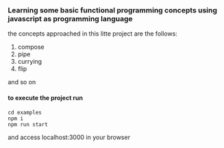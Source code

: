 ### Learning some basic functional programming concepts using javascript as programming language

the concepts approached in this litte project are the follows:
1. compose
2. pipe
3. currying
4. flip

and so on

#### to execute the project run 
```
cd examples
npm i
npm run start
```
and access localhost:3000 in your browser
